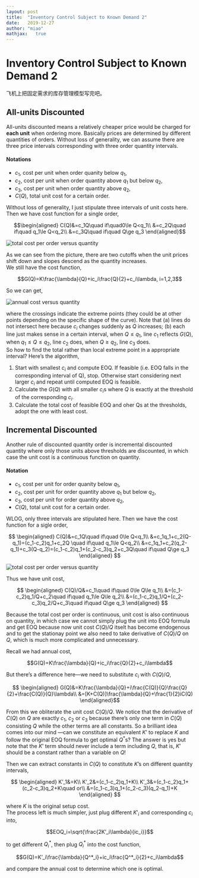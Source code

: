 ```yaml
---
layout: post
title:  "Inventory Control Subject to Known Demand 2"
date:   2019-12-27
author: "miao"
mathjax:   true
---
```


# Inventory Control Subject to Known Demand 2

飞机上把固定需求的库存管理模型写完吧。

## All-units Discounted
All-units discounted means a relatively cheaper price would be charged for **each unit** when ordering more. Basically prices are determined by different quantities of orders. Without loss of generality, we can assume there are three price intervals corresponding with three order quantity intervals.

#### Notations
* $c_1$, cost per unit when order quanity below $q_1$,    
* $c_2$, cost per unit when order quantity above  $q_1$ but below $q_2$,    
* $c_3$, cost per unit when order quantity above $q_2$,   
* $C(Q)$, total unit cost for a certain order.

Without loss of generality, I just stipulate three intervals of unit costs here.   
Then we have cost function for a single order,

$$\begin{aligned}
C(Q)&=c_1Q\quad if\quad0\le Q<q_1\\
&=c_2Q\quad if\quad q_1\le Q<q_2\\
&=c_3Q\quad if\quad Q\ge q_3
\end{aligned}$$

![total cost per order versus quantity](https://i.loli.net/2019/12/14/ztwYdS8eWFEUop3.jpg)   

As we can see from the picture, there are two cutoffs when the unit prices shift down and slopes descend as the quantity increases.   
We still have the cost function,   

$$G(Q)=K\frac{\lambda}{Q}+ic_i\frac{Q}{2}+c_i\lambda, i=1,2,3$$    

So we can get,   

![annual cost versus quantity](https://i.loli.net/2019/12/14/WKacmRz2vljyCiY.jpg)    

where the crossings indicate the extreme points (they could be at other points depending on the specific shape of the curve). Note that (a) lines do not intersect here because $c_i$ changes suddenly as $Q$ increases; (b) each line just makes sense in a certain interval, when $Q\le q_1$, line $c_1$ reflects $G(Q)$, when $q_1\le Q\le q_2$, line $c_2$ does, when $Q\ge q_2$, line $c_3$ does.    
So how to find the total rather than local extreme point in a appropriate interval? Here’s the algorithm,


1. Start with smallest $c_i$ and compute EOQ. If feasible (i.e. EOQ falls in the corresponding interval of Q), stop. Otherwise start considering next larger  $c_i$ and repeat until computed EOQ is feasible.
2. Calculate the $G(Q)$ with all smaller $c_i$s where $Q$ is exactly at the threshold of the corresponding $c_i$.
3. Calculate the total cost of feasible EOQ and oher Qs at the thresholds, adopt the one with least cost.  

## Incremental Discounted 
Another rule of discounted quantity order is incremental discounted quantity where only those units above thresholds are discounted, in which case the unit cost is a continuous function on quantity.

#### Notation
* $c_1$, cost per unit for order quanity below $q_1$,    
* $c_2$, cost per unit for order quantity above  $q_1$ but below $q_2$,    
* $c_3$, cost per unit for order quantity above $q_2$,   
* $C(Q)$, total unit cost for a certain order.

WLOG, only three intervals are stipulated here. Then we have the cost function for a sigle order,

$$
\begin{aligned}
C(Q)&=c_1Q\quad if\quad 0\le Q<q_1\\
&=c_1q_1+c_2(Q-q_1)=(c_1-c_2)q_1+c_2Q \quad if\quad q_1\le Q<q_2\\
&=c_1q_1+c_2(q_2-q_1)+c_3(Q-q_2)=(c_1-c_2)q_1+(c_2-c_3)q_2+c_3Q\quad if\quad Q\ge q_3
\end{aligned}
$$

![total cost per order versus quantity](https://i.loli.net/2019/12/27/2lQaB1sE9Fd3kLJ.jpg)

Thus we have unit cost,  

$$
\begin{aligned}
C(Q)/Q&=c_1\quad if\quad 0\le Q\le q_1\\
&=(c_1-c_2)q_1/Q+c_2\quad if\quad q_1\le Q\le q_2\\
&=(c_1-c_2)q_1/Q+(c_2-c_3)q_2/Q+c_3\quad if\quad Q\ge q_3
\end{aligned}
$$

Because the total cost per order is continuous, unit cost is also continuous on quantity, in which case we cannot simply plug the unit into EOQ formula and get EOQ because now unit cost $C(Q)/Q$ itselt has become endogenous and to get the stationay point we also need to take derivative of $C(Q)/Q$ on $Q$, which is much more complicated and unnecessary.   

Recall we had annual cost,

$$G(Q)=K\frac{\lambda}{Q}+ic_i\frac{Q}{2}+c_i\lambda$$    

But there’s a difference here—we need to substitute $c_i$ with $C(Q)/Q$,    

$$
\begin{aligned}
G(Q)&=K\frac{\lambda}{Q}+i\frac{C(Q)}{Q}\frac{Q}{2}+\frac{C(Q)}{Q}\lambda\\
&=[K+C(Q)]\frac{\lambda}{Q}+\frac{1}{2}iC(Q)
\end{aligned}$$     

From this we obliterate the unit cost $C(Q)/Q$. We notice that the derivative of $C(Q)$ on $Q$ are exactly $c_1$, $c_2$ or $c_3$ because there’s only one term in $C(Q)$ consisting $Q$ while the other terms are all constants. So a brilliant idea comes into our mind —can we constitute an equivalent $K’$ to replace $K$ and follow the original EOQ formula to get optimal  $Q^*$s? The answer is yes but note that the $K’$ term should never include a term including $Q$, that is, $K’$ should be a constant rather than a variable on $Q$!     

Then we can extract constants in $C(Q)$ to constitute $K’$s on different quantity intervals,    

$$
\begin{aligned}
K’_1&=K\\
K’_2&=(c_1-c_2)q_1+K\\
K’_3&=(c_1-c_2)q_1+(c_2-c_3)q_2+K\quad or\\
&=(c_1-c_3)q_1+(c_2-c_3)(q_2-q_1)+K
\end{aligned}
$$    

where $K$ is the original setup cost.   
The process left is much simpler, just plug different $K’_i$ and corresponding $c_i$ into,   

$$EOQ_i=\sqrt{\frac{2K’_i\lambda}{ic_i}}$$    

to get different $Q^*_i$, then plug $Q^*_i$ into the cost function, 

$$G(Q)=K’_i\frac{\lambda}{Q^*_i}+ic_i\frac{Q^*_i}{2}+c_i\lambda$$    

and compare the annual cost to determine which one is optimal.